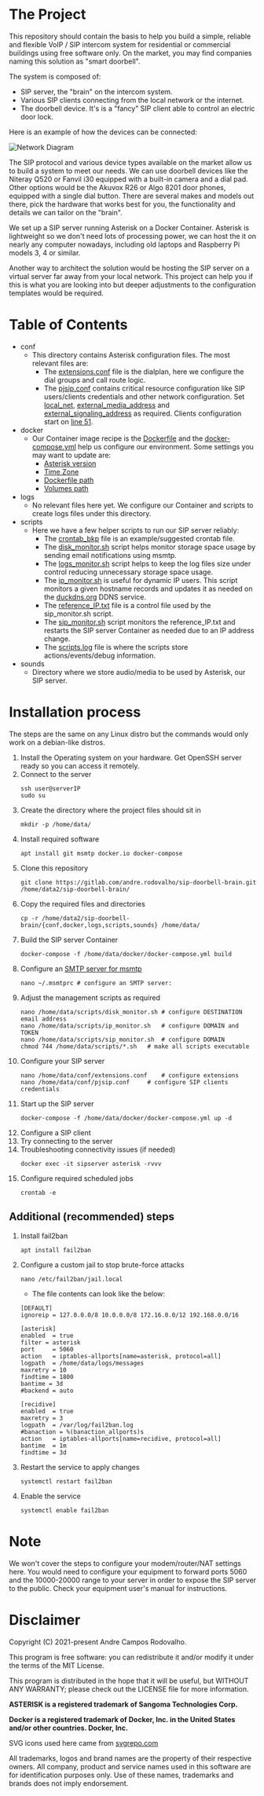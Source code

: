 # The Project

This repository should contain the basis to help you build a simple, reliable and flexible VoIP / SIP intercom system for residential or commercial buildings using free software only. On the market, you may find companies naming this solution as "smart doorbell".

The system is composed of:
- SIP server, the "brain" on the intercom system.
- Various SIP clients connecting from the local network or the internet. 
- The doorbell device. It's is a "fancy" SIP client able to control an electric door lock.

Here is an example of how the devices can be connected:

![Network Diagram](./SIP_Network_Diagram_plain.svg)

The SIP protocol and various device types available on the market allow us to build a system to meet our needs. We can use doorbell devices like the Niteray Q520 or Fanvil i30 equipped with a built-in camera and a dial pad. Other options would be the Akuvox R26 or Algo 8201 door phones, equipped with a single dial button. There are several makes and models out there, pick the hardware that works best for you, the functionality and details we can tailor on the "brain".

We set up a SIP server running Asterisk on a Docker Container. Asterisk is lightweight so we don't need lots of processing power, we can host the it on nearly any computer nowadays, including old laptops and Raspberry Pi models 3, 4 or similar.

Another way to architect the solution would be hosting the SIP server on a virtual server far away from your local network. This project can help you if this is what you are looking into but deeper adjustments to the configuration templates would be required.

# Table of Contents

- conf
    * This directory contains Asterisk configuration files. The most relevant files are:
        * The [extensions.conf](./conf/extensions.conf) file is the dialplan, here we configure the dial groups and call route logic.
        * The [pjsip.conf](./conf/pjsip.conf) contains critical resource configuration like SIP users/clients credentials and other network configuration. Set [local_net](./conf/pjsip.conf#L5), [external_media_address](./conf/pjsip.conf#L10) and [external_signaling_address](./conf/pjsip.conf#L11) as required. Clients configuration start on [line 51](./conf/pjsip.conf#L51).
- docker
    * Our Container image recipe is the [Dockerfile](./docker/Dockerfile) and the [docker-compose.yml](./docker/docker-compose.yml) help us configure our environment. Some settings you may want to update are:
        * [Asterisk version](./docker/Dockerfile#L3)
        * [Time Zone](./docker/docker-compose.yml#L5)
        * [Dockerfile path](./docker/docker-compose.yml#L9)
        * [Volumes path](./docker/docker-compose.yml#L15)
- logs
    * No relevant files here yet. We configure our Container and scripts to create logs files under this directory.
- scripts
    * Here we have a few helper scripts to run our SIP server reliably:
        * The [crontab_bkp](./scripts/crontab_bkp) file is an example/suggested crontab file.
        * The [disk_monitor.sh](./scripts/disk_monitor.sh) script helps monitor storage space usage by sending email notifications using msmtp.
        * The [logs_monitor.sh](./scripts/logs_monitor.sh) script helps to keep the log files size under control reducing unnecessary storage space usage.
        * The [ip_monitor.sh](./scripts/ip_monitor.sh) is useful for dynamic IP users. This script monitors a given hostname records and updates it as needed on the [duckdns.org](https://www.duckdns.org/) DDNS service.
        * The [reference_IP.txt](./scripts/reference_IP.txt) file is a control file used by the sip_monitor.sh script.
        * The [sip_monitor.sh](./scripts/sip_monitor.sh) script monitors the reference_IP.txt and restarts the SIP server Container as needed due to an IP address change.
        * The [scripts.log](./scripts/scripts.log) file is where the scripts store actions/events/debug information.
- sounds
    * Directory where we store audio/media to be used by Asterisk, our SIP server.

# Installation process
The steps are the same on any Linux distro but the commands would only work on a debian-like distros.

1. Install the Operating system on your hardware. Get OpenSSH server ready so you can access it remotely.
1. Connect to the server
    ```
    ssh user@serverIP
    sudo su
    ```
1. Create the directory where the project files should  sit in
    ```
    mkdir -p /home/data/
    ```
1. Install required software
    ```
    apt install git msmtp docker.io docker-compose
    ```
1. Clone this repository
    ```
    git clone https://gitlab.com/andre.rodovalho/sip-doorbell-brain.git /home/data2/sip-doorbell-brain/
    ```
1. Copy the required files and directories
    ```
    cp -r /home/data2/sip-doorbell-brain/{conf,docker,logs,scripts,sounds} /home/data/
    ```
1. Build the SIP server Container
    ```
    docker-compose -f /home/data/docker/docker-compose.yml build
    ```
1. Configure an [SMTP server for msmtp](https://www.google.com/search?q=configure+msmtp)
    ```
    nano ~/.msmtprc # configure an SMTP server: 
    ```
1. Adjust the management scripts as required
    ```
    nano /home/data/scripts/disk_monitor.sh	# configure DESTINATION email address
    nano /home/data/scripts/ip_monitor.sh	# configure DOMAIN and TOKEN
    nano /home/data/scripts/sip_monitor.sh	# configure DOMAIN
    chmod 744 /home/data/scripts/*.sh	# make all scripts executable
    ```
1. Configure your SIP server
    ```
    nano /home/data/conf/extensions.conf	# configure extensions
    nano /home/data/conf/pjsip.conf		# configure SIP clients credentials
    ```
1. Start up the SIP server
    ```
    docker-compose -f /home/data/docker/docker-compose.yml up -d
    ```
1. Configure a SIP client
1. Try connecting to the server
1. Troubleshooting connectivity issues (if needed)
    ```
    docker exec -it sipserver asterisk -rvvv
    ```
1. Configure required scheduled jobs
    ```
    crontab -e
    ```
## Additional (recommended) steps
1. Install fail2ban
	```
	apt install fail2ban
	```
1. Configure a custom jail to stop brute-force attacks
	```
	nano /etc/fail2ban/jail.local
	```
	* The file contents can look like the below:
	```
	[DEFAULT]
	ignoreip = 127.0.0.0/8 10.0.0.0/8 172.16.0.0/12 192.168.0.0/16

	[asterisk]
	enabled  = true
	filter = asterisk
	port     = 5060
	action   = iptables-allports[name=asterisk, protocol=all]
	logpath  = /home/data/logs/messages
	maxretry = 10
	findtime = 1800
	bantime = 3d
	#backend = auto

	[recidive]
	enabled  = true
	maxretry = 3
	logpath  = /var/log/fail2ban.log
	#banaction = %(banaction_allports)s
	action   = iptables-allports[name=recidive, protocol=all]
	bantime  = 1m
	findtime = 3d
	```
1. Restart the service to apply changes
    ```
    systemctl restart fail2ban
    ```
1. Enable the service
    ```
    systemctl enable fail2ban
    ```

# Note
We won't cover the steps to configure your modem/router/NAT settings here. You would need to configure your equipment to forward ports 5060 and the 10000-20000 range to your server in order to expose the SIP server to the public. Check your equipment user's manual for instructions.

# Disclaimer

Copyright (C) 2021-present Andre Campos Rodovalho.

This program is free software: you can redistribute it and/or modify it under the terms of the MIT License.

This program is distributed in the hope that it will be useful, but WITHOUT ANY WARRANTY; please check out the LICENSE file for more information.

**ASTERISK is a registered trademark of Sangoma Technologies Corp.**

**Docker is a registered trademark of Docker, Inc. in the United States and/or other countries. Docker, Inc.**

SVG icons used here came from [svgrepo.com](https://www.svgrepo.com)

All trademarks, logos and brand names are the property of their respective owners. All company, product and service names used in this software are for identification purposes only. Use of these names, trademarks and brands does not imply endorsement.
